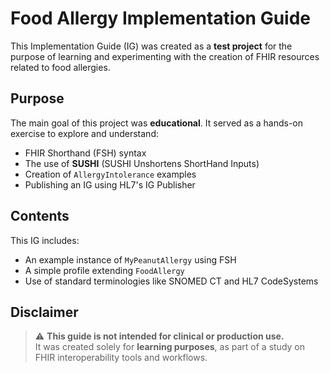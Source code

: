 # Food Allergy Implementation Guide

This Implementation Guide (IG) was created as a **test project** for the purpose of learning and experimenting with the creation of FHIR resources related to food allergies.

## Purpose

The main goal of this project was **educational**. It served as a hands-on exercise to explore and understand:

- FHIR Shorthand (FSH) syntax
- The use of **SUSHI** (SUSHI Unshortens ShortHand Inputs)
- Creation of `AllergyIntolerance` examples
- Publishing an IG using HL7's IG Publisher

## Contents

This IG includes:

- An example instance of `MyPeanutAllergy` using FSH
- A simple profile extending `FoodAllergy`
- Use of standard terminologies like SNOMED CT and HL7 CodeSystems

## Disclaimer

> ⚠️ **This guide is not intended for clinical or production use.**  
> It was created solely for **learning purposes**, as part of a study on FHIR interoperability tools and workflows.

